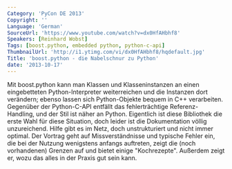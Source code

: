 ```yaml
---
Category: 'PyCon DE 2013'
Copyright: ''
Language: 'German'
SourceUrl: 'https://www.youtube.com/watch?v=dx0HfAHbhf8'
Speakers: [Reinhard Wobst]
Tags: [boost.python, embedded python, python-c-api]
ThumbnailUrl: 'http://i1.ytimg.com/vi/dx0HfAHbhf8/hqdefault.jpg'
Title: 'boost.python - die Nabelschnur zu Python'
date: '2013-10-17'
---
```

Mit boost.python kann man Klassen und Klasseninstanzen an einen eingebetteten Python-Interpreter weiterreichen und die Instanzen dort verändern; ebenso lassen sich Python-Objekte bequem in C++ verarbeiten. Gegenüber der Python-C-API entfällt das fehlerträchtige Referenz-Handling, und der Stil ist näher an Python. Eigentlich ist diese Bibliothek die erste Wahl für diese Situation, doch leider ist die Dokumentation völlig unzureichend. Hilfe gibt es im Netz, doch unstrukturiert und nicht immer optimal. Der Vortrag geht auf Missverständnisse und typische Fehler ein, die bei der Nutzung wenigstens anfangs auftreten, zeigt die (noch vorhandenen) Grenzen auf und bietet einige "Kochrezepte". Außerdem zeigt er, wozu das alles in der Praxis gut sein kann.